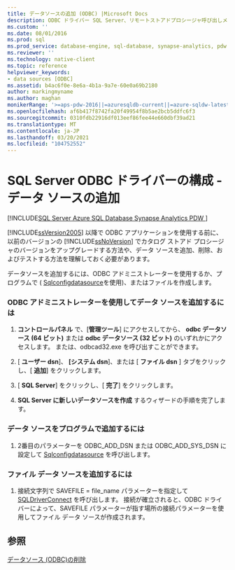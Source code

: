 ```yaml
---
title: データソースの追加 (ODBC) |Microsoft Docs
description: ODBC ドライバー SQL Server、リモートストアドプロシージャ呼び出しメカニズムを使用して SQL Server のリモートストアドプロシージャとしてストアドプロシージャを呼び出す方法について説明します。
ms.custom: ''
ms.date: 08/01/2016
ms.prod: sql
ms.prod_service: database-engine, sql-database, synapse-analytics, pdw
ms.reviewer: ''
ms.technology: native-client
ms.topic: reference
helpviewer_keywords:
- data sources [ODBC]
ms.assetid: b4ac6f0e-8e6a-4b1a-9a7e-60e0a69b2180
author: markingmyname
ms.author: maghan
monikerRange: '>=aps-pdw-2016||=azuresqldb-current||=azure-sqldw-latest||>=sql-server-2016||>=sql-server-linux-2017||=azuresqldb-mi-current'
ms.openlocfilehash: af6b417f8742fa20f49954f8b5ae2bcb5ddfc6f3
ms.sourcegitcommit: 0310fdb22916df013eef86fee44e660dbf39ad21
ms.translationtype: MT
ms.contentlocale: ja-JP
ms.lasthandoff: 03/20/2021
ms.locfileid: "104752552"
---
```

# <a name="configuring-the-sql-server-odbc-driver---add-a-data-source"></a>SQL Server ODBC ドライバーの構成 - データ ソースの追加
[!INCLUDE[SQL Server Azure SQL Database Synapse Analytics PDW ](../../includes/applies-to-version/sql-asdb-asdbmi-asa-pdw.md)]

  [!INCLUDE[ssVersion2005](../../includes/ssversion2005-md.md)] 以降で ODBC アプリケーションを使用する前に、以前のバージョンの [!INCLUDE[ssNoVersion](../../includes/ssnoversion-md.md)] でカタログ ストアド プロシージャのバージョンをアップグレードする方法や、データ ソースを追加、削除、およびテストする方法を理解しておく必要があります。  
  
  データソースを追加するには、ODBC アドミニストレーターを使用するか、プログラムで ( [Sqlconfigdatasource](../../relational-databases/native-client-odbc-api/sqlconfigdatasource.md)を使用)、またはファイルを作成します。  
  
### <a name="to-add-a-data-source-by-using-odbc-administrator"></a>ODBC アドミニストレーターを使用してデータ ソースを追加するには  
  
1.  **コントロールパネル** で、[**管理ツール**] にアクセスしてから、 **odbc データソース (64 ビット)** または **odbc データソース (32 ビット)** のいずれかにアクセスします。 または、odbcad32.exe を呼び出すことができます。  
  
2.  [ **ユーザー dsn**]、 **[システム dsn**]、または [ **ファイル dsn** ] タブをクリックし、[ **追加**] をクリックします。  
  
3.  [ **SQL Server**] をクリックし、[ **完了**] をクリックします。  
  
4.  **SQL Server に新しいデータソースを作成** するウィザードの手順を完了します。  
  
### <a name="to-add-a-data-source-programmatically"></a>データ ソースをプログラムで追加するには  
  
1.  2番目のパラメーターを ODBC_ADD_DSN または ODBC_ADD_SYS_DSN に設定して [Sqlconfigdatasource](../../relational-databases/native-client-odbc-api/sqlconfigdatasource.md) を呼び出します。  
  
### <a name="to-add-a-file-data-source"></a>ファイル データ ソースを追加するには  
  
1.  接続文字列で SAVEFILE = file_name パラメーターを指定して [SQLDriverConnect](../../relational-databases/native-client-odbc-api/sqldriverconnect.md) を呼び出します。 接続が確立されると、ODBC ドライバーによって、SAVEFILE パラメーターが指す場所の接続パラメーターを使用してファイル データ ソースが作成されます。  
  
## <a name="see-also"></a>参照  
[データソース &#40;ODBC&#41;の削除 ](../../relational-databases/native-client-odbc-how-to/configuring-the-sql-server-odbc-driver-delete-a-data-source.md)    
  
  
